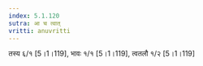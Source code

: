 ```yaml
---
index: 5.1.120
sutra: आ च त्वात्‌
vritti: anuvritti
---
```


तस्य  ६/१  [5।1।119], भावः १/१ [5।1।119],  त्वतलौ  १/२ [5।1।119] 